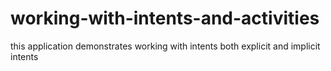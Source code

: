 # working-with-intents-and-activities
this application demonstrates working with intents both explicit and implicit intents
